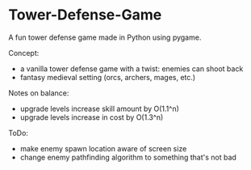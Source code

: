 # Tower-Defense-Game
A fun tower defense game made in Python using pygame.

Concept:
- a vanilla tower defense game with a twist: enemies can shoot back
- fantasy medieval setting (orcs, archers, mages, etc.)

Notes on balance:
- upgrade levels increase skill amount by O(1.1^n)
- upgrade levels increase in cost by O(1.3^n)

ToDo:
- make enemy spawn location aware of screen size
- change enemy pathfinding algorithm to something that's not bad